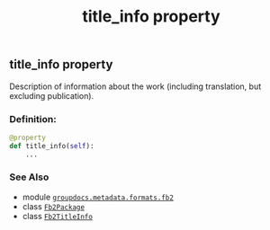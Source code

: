 ﻿---
title: title_info property
second_title: GroupDocs.Metadata for Python via .NET API References
description: 
type: docs
url: /python-net/groupdocs.metadata.formats.fb2/fb2package/title_info/
is_root: false
weight: 180
---

## title_info property


Description of information about the work (including translation, but excluding publication).
### Definition:
```python
@property
def title_info(self):
    ...
```

### See Also
* module [`groupdocs.metadata.formats.fb2`](../../)
* class [`Fb2Package`](/metadata/python-net/groupdocs.metadata.formats.fb2/fb2package)
* class [`Fb2TitleInfo`](/metadata/python-net/groupdocs.metadata.formats.ebook.fb2/fb2titleinfo)

